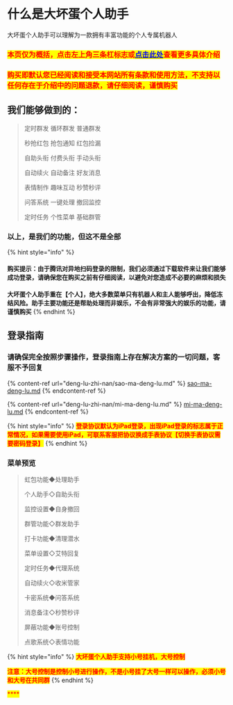 # 什么是大坏蛋个人助手

大坏蛋个人助手可以理解为一款拥有丰富功能的个人专属机器人

### <mark style="color:red;">**本页仅为概括，点击左上角三条杠标志或**</mark>[<mark style="color:blue;">**点击此处**</mark>](broken-reference)<mark style="color:red;">**查看更多具体介绍**</mark>

### <mark style="color:red;">**购买即默认您已经阅读和接受本网站所有条款和使用方法，不支持以任何存在于介绍中的问题退款，请仔细阅读，谨慎购买**</mark>

## 我们能够做到的：

> 定时群发 循环群发 普通群发
>
> 秒抢红包 抢包通知 红包捡漏
>
> 自助头衔 付费头衔 手动头衔
>
> 自动续火 自动备注 好友消息
>
> 表情制作 趣味互动 秒赞秒评
>
> 问答系统 一键处理 撤回监控
>
> 定时任务 个性菜单 基础群管

### 以上，是我们的功能，但这不是全部

{% hint style="info" %}
#### 购买提示：由于腾讯对异地扫码登录的限制，我们必须通过下载软件来让我们能够成功登录，请确保您在购买之前有仔细阅读，以避免对您造成不必要的麻烦和损失

**大坏蛋个人助手重在【个人】，绝大多数菜单只有机器人和主人能够呼出，降低冻结风险。助手主要功能还是帮助处理而非娱乐，不会有非常强大的娱乐的功能，请谨慎购买**
{% endhint %}

## 登录指南

### 请确保完全按照步骤**操作**，登录指南上存在解决方案的一切问题，客服不予回复

{% content-ref url="deng-lu-zhi-nan/sao-ma-deng-lu.md" %}
[sao-ma-deng-lu.md](deng-lu-zhi-nan/sao-ma-deng-lu.md)
{% endcontent-ref %}

{% content-ref url="deng-lu-zhi-nan/mi-ma-deng-lu.md" %}
[mi-ma-deng-lu.md](deng-lu-zhi-nan/mi-ma-deng-lu.md)
{% endcontent-ref %}

{% hint style="info" %}
<mark style="color:red;">**登录协议默认为iPad登录，出现iPad登录的标志属于正常情况，如果需要使用iPad，可联系客服把协议换成手表协议【切换手表协议需要密码登录】**</mark>
{% endhint %}

### 菜单预览

> 虹包功能◆处理助手&#x20;
>
> 个人助手◇自助头衔&#x20;
>
> 监控设置◆自身撤回&#x20;
>
> 群管功能◇群发助手&#x20;
>
> 打卡功能◆清理潜水&#x20;
>
> 菜单设置◇艾特回复&#x20;
>
> 定时任务◆代理系统&#x20;
>
> 自动续火◇收米管家&#x20;
>
> 卡密系统◆问答系统&#x20;
>
> 消息备注◇秒赞秒评&#x20;
>
> 屏蔽功能◆账号控制&#x20;
>
> 点歌系统◇表情功能&#x20;

{% hint style="info" %}
<mark style="color:red;">**大坏蛋个人助手支持小号挂机，大号控制**</mark>

<mark style="color:red;">**注意：大号控制是控制小号进行操作，不是小号挂了大号一样可以操作，必须小号和大号在共同群**</mark>
{% endhint %}

<mark style="color:red;">****</mark>
